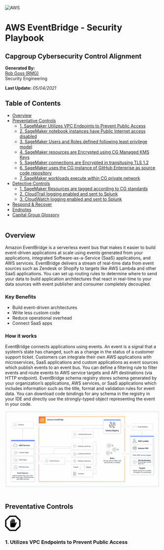 <img src="https://a0.awsstatic.com/libra-css/images/logos/aws_logo_smile_1200x630.png" alt="AWS" width="250"/>

# AWS EventBridge - Security Playbook <!-- omit in toc -->
## Capgroup Cybersecurity Control Alignment <!-- omit in toc -->

**Generated By:**  
[Rob Goss (RMG)](https://cgweb3/profile/RMG)
<br>
Security Engineering

**Last Update:** *05/04/2021*

## Table of Contents <!-- omit in toc -->
- [Overview](#overview)
- [Preventative Controls](#Preventative-Controls)
  - [1. SageMaker Utilizes VPC Endpoints to Prevent Public Access](#1-Secrets-Manager-Utilizes-VPC-Endpoints-to-Prevent-Public-Access)
  - [2. SageMaker notebook instances have Public Internet access disabled](#2-SageMaker-notebook-instances-have-Public-Internet-access-disabled)
  - [3. SageMaker Users and Roles defined following least privilege model](#3-SageMaker-Users-and-Roles-defined-following-least-privilege-model)
  - [4. SageMaker resources are Encrypted using CG Managed KMS Keys](#4-SageMaker-reources-are-Encrypted-using-CG-Managed-KMS-Keys)
  - [5. SageMaker connections are Encrypted in transitusing TLS 1.2](#5-SageMaker-connections-are-Encrypted-in-transitusing-TLS-1-2)
  - [6. SageMaker uses the CG instance of GitHub Enterprise as source code repository](#6-SageMaker-uses-the-CG-instance-of-GitHub-Enterprise-as-source-code-repository) 
  - [7. SageMaker workloads execute within CG private network](#7-SageMaker-workloads-execute-within-CG-private-network)
- [Detective Controls](#Detective-Controls)
  - [1. SageMaker Resources are tagged according to CG standards](#1-SageMaker-Resources-are-tagged-according-to-CG-standards)
  - [2. CloudTrail logging enabled and sent to Splunk](#2-CloudTrail-logging-enabled-and-sent-to-Splunk)
  - [3. CloudWatch logging enabled and sent to Splunk](#3-CloudWatch-logging-enabled-and-sent-to-Splunk)
- [Respond & Recover](#Respond/Recover)
- [Endnotes](#Endnotes)
- [Capital Group Glossory](#Capital-Group-Glossory) 
<br><br>

## Overview
Amazon EventBridge is a serverless event bus that makes it easier to build event-driven applications at scale using events generated from your applications, integrated Software-as-a-Service (SaaS) applications, and AWS services. EventBridge delivers a stream of real-time data from event sources such as Zendesk or Shopify to targets like AWS Lambda and other SaaS applications. You can set up routing rules to determine where to send your data to build application architectures that react in real-time to your data sources with event publisher and consumer completely decoupled.

### Key Benefits
 - Build event-driven architectures
 - Write less custom code
 - Reduce operational overhead
 - Connect SaaS apps

### How it works
EventBridge connects applications using events. An event is a signal that a system’s state has changed, such as a change in the status of a customer support ticket. Customers can integrate their own AWS applications with microservices, SaaS applications and custom applications as event sources which publish events to an event bus. You can define a filtering rule to filter events and route events to AWS service targets and API destinations (via HTTP endpoint). EventBridge schema registry stores schema generated by your organization’s applications, AWS services, or SaaS applications which includes information such as the title, format and validation rules for event data. You can download code bindings for any schema in the registry in your IDE and directly use the strongly-typed object representing the event in your code.

<img src="/docs/img/eventbridge/event_how.png" width="800"><br>
<br>

## Preventative Controls
<img src="/docs/img/Prevent.png" width="50">

### 1. Utilizes VPC Endpoints to Prevent Public Access